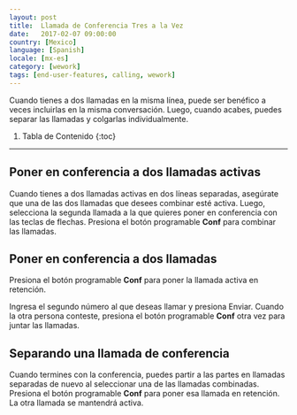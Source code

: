 ```yaml
---
layout: post
title:  Llamada de Conferencia Tres a la Vez
date:   2017-02-07 09:00:00
country: [Mexico]
language: [Spanish]
locale: [mx-es]
category: [wework]
tags: [end-user-features, calling, wework]
---
```


Cuando tienes a dos llamadas en la misma línea, puede ser benéfico a veces incluirlas en la misma conversación. Luego, cuando acabes, puedes separar las llamadas y colgarlas individualmente.

1. Tabla de Contenido
{:toc}
* * *

## Poner en conferencia a dos llamadas activas

Cuando tienes a dos llamadas activas en dos líneas separadas, asegúrate que una de las dos llamadas que desees combinar esté activa. Luego, selecciona la segunda llamada a la que quieres poner en conferencia con las teclas de flechas. Presiona el botón programable **Conf** para combinar las llamadas.

## Poner en conferencia a dos llamadas

Presiona el botón programable **Conf** para poner la llamada activa en retención.

Ingresa el segundo número al que deseas llamar y presiona Enviar. Cuando la otra persona conteste, presiona el botón programable **Conf** otra vez para juntar las llamadas.

## Separando una llamada de conferencia

Cuando termines con la conferencia, puedes partir a las partes en llamadas separadas de nuevo al seleccionar una de las llamadas combinadas.  Presiona el botón programable **Conf** para poner esa llamada en retención. La otra llamada se mantendrá activa.